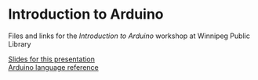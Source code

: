 # Introduction to Arduino

Files and links for the *Introduction to Arduino* workshop at Winnipeg Public Library

[Slides for this presentation](https://docs.google.com/presentation/d/1YHl-TrTbHp6pmhTUYHdbSzjinsbSHiaBcD-t3p3SLC0/edit?usp=sharing)  
[Arduino language reference](https://www.arduino.cc/en/Reference/HomePage)
